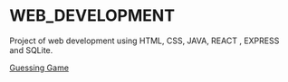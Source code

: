 # WEB_DEVELOPMENT
Project of web development using HTML, CSS, JAVA, REACT , EXPRESS and SQLite.

<a href = './usingJavaScript/Guessing Game/index.html'>Guessing Game</a>
